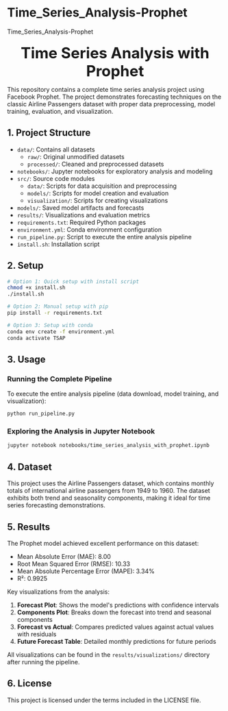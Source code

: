 # Time_Series_Analysis-Prophet
Time_Series_Analysis-Prophet

<div style="font-size:2.5em; font-weight:bold; text-align:center; margin-top:20px;">Time Series Analysis with Prophet</div>

This repository contains a complete time series analysis project using Facebook Prophet. The project demonstrates forecasting techniques on the classic Airline Passengers dataset with proper data preprocessing, model training, evaluation, and visualization.

## 1. Project Structure

- `data/`: Contains all datasets
  - `raw/`: Original unmodified datasets
  - `processed/`: Cleaned and preprocessed datasets
- `notebooks/`: Jupyter notebooks for exploratory analysis and modeling
- `src/`: Source code modules
  - `data/`: Scripts for data acquisition and preprocessing
  - `models/`: Scripts for model creation and evaluation 
  - `visualization/`: Scripts for creating visualizations
- `models/`: Saved model artifacts and forecasts
- `results/`: Visualizations and evaluation metrics
- `requirements.txt`: Required Python packages
- `environment.yml`: Conda environment configuration
- `run_pipeline.py`: Script to execute the entire analysis pipeline
- `install.sh`: Installation script

## 2. Setup

```bash
# Option 1: Quick setup with install script
chmod +x install.sh
./install.sh

# Option 2: Manual setup with pip
pip install -r requirements.txt

# Option 3: Setup with conda
conda env create -f environment.yml
conda activate TSAP
```

## 3. Usage

### Running the Complete Pipeline

To execute the entire analysis pipeline (data download, model training, and visualization):

```bash
python run_pipeline.py
```

### Exploring the Analysis in Jupyter Notebook

```bash
jupyter notebook notebooks/time_series_analysis_with_prophet.ipynb
```

## 4. Dataset

This project uses the Airline Passengers dataset, which contains monthly totals of international airline passengers from 1949 to 1960. The dataset exhibits both trend and seasonality components, making it ideal for time series forecasting demonstrations.

## 5. Results

The Prophet model achieved excellent performance on this dataset:

- Mean Absolute Error (MAE): 8.00
- Root Mean Squared Error (RMSE): 10.33
- Mean Absolute Percentage Error (MAPE): 3.34%
- R²: 0.9925

Key visualizations from the analysis:

1. **Forecast Plot**: Shows the model's predictions with confidence intervals
2. **Components Plot**: Breaks down the forecast into trend and seasonal components
3. **Forecast vs Actual**: Compares predicted values against actual values with residuals
4. **Future Forecast Table**: Detailed monthly predictions for future periods

All visualizations can be found in the `results/visualizations/` directory after running the pipeline.

## 6. License

This project is licensed under the terms included in the LICENSE file.
